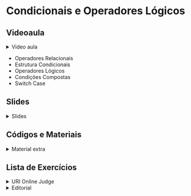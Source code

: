 Condicionais e Operadores Lógicos
====================================

## Videoaula

<details>
    <summary>Video aula</summary>

<iframe width="560" height="315" src="https://www.youtube.com/embed/etA0K6-2k-w" title="YouTube video player" frameborder="0" allow="accelerometer; autoplay; clipboard-write; encrypted-media; gyroscope; picture-in-picture" allowfullscreen></iframe>

</details>

- Operadores Relacionais
- Estrutura Condicionais
- Operadores Lógicos
- Condições Compostas
- Switch Case

## Slides

<details>
    <summary>Slides</summary>
    
<iframe width="560" height="315" src="https://www.youtube.com/embed/O3rbh7N-U9U" title="YouTube video player" frameborder="0" allow="accelerometer; autoplay; clipboard-write; encrypted-media; gyroscope; picture-in-picture" allowfullscreen></iframe>

</details>

## Códigos e Materiais

<details>
    <summary>Material extra</summary>

<div markdown=1>

- [Documentação do C++ ](https://devdocs.io/cpp-algorithm/)

</div>
</details>

## Lista de Exercícios

<details>
    <summary>URI Online Judge</summary>

<div markdown=1>

- Lista de Exercícios 02 
  - Acessem o [URI Online Judge](https://www.urionlinejudge.com.br/judge/en/login) e entrem na disciplina GE Iniciante.
  - ID da disciplina: 7550
  - Chave: XMGN22y
- Exercícios Extras
    - [[URI 1036] Fórmula de Bhaskara](https://www.urionlinejudge.com.br/judge/pt/problems/view/1036)
    - [[URI 1037] Intervalo](https://www.urionlinejudge.com.br/judge/pt/problems/view/1037)
    - [[URI 1040] Média 3](https://www.urionlinejudge.com.br/judge/pt/problems/view/1040)
    - [[URI 1049] Animal](https://www.urionlinejudge.com.br/judge/pt/problems/view/1049)
</div>
</details>

<details>
    <summary>Editorial</summary>

<div markdown=1>

- [Editorial Semana 02 - Condicionais e operadores lógicos](editorial/README.md)
    

</div>
</details>
